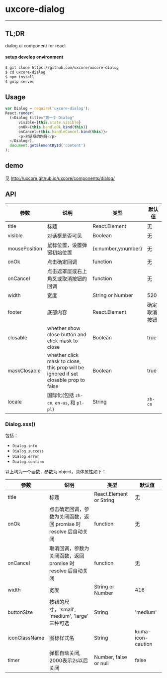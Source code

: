 # uxcore-dialog
---

## TL;DR

dialog ui component for react

#### setup develop environment

```sh
$ git clone https://github.com/uxcore/uxcore-dialog
$ cd uxcore-dialog
$ npm install
$ gulp server
```

## Usage

```js
var Dialog = require('uxcore-dialog');
React.render(
  (<Dialog title="第一个 Dialog"
      visible={this.state.visible}
      onOk={this.handleOk.bind(this)}
      onCancel={this.handleCancel.bind(this)}>
      <p>对话框的内容</p>
  </Dialog>),
  document.getElementById('content')
);
```

## demo

见 http://uxcore.github.io/uxcore/components/dialog/

## API

| 参数       | 说明           | 类型             | 默认值       |
|------------|----------------|------------------|--------------|
| title      | 标题           | React.Element    | 无           |
| visible      | 对话框是否可见  | Boolean    | 无           |
| mousePosition      | 鼠标位置，设置弹窗初始位置           | {x:number,y:number}   | 无           |
| onOk       | 点击确定回调       | function         | 无           |
| onCancel   | 点击遮罩层或右上角叉或取消按钮的回调  | function  | 无           |
| width      | 宽度           | String or Number | 520           |
| footer     | 底部内容       | React.Element    | 确定取消按钮 |
| closable | whether show close button and click mask to close | Boolean | true |
| maskClosable | whether click mask to close, this prop will be ignored if set closable prop to false | Boolean | true |
| locale     | 国际化(包括 `zh-cn`, `en-us`, 和 `pl-pl`)    | String     |  `zh-cn`

### Dialog.xxx()

包括：

- `Dialog.info`
- `Dialog.success`
- `Dialog.error`
- `Dialog.confirm`

以上均为一个函数，参数为 object，具体属性如下：

| 参数       | 说明           | 类型             | 默认值       |
|------------|----------------|------------------|--------------|
| title      | 标题           | React.Element or String    | 无           |
| onOk       | 点击确定回调，参数为关闭函数，返回 promise 时 resolve 后自动关闭      | function         | 无           |
| onCancel | 取消回调，参数为关闭函数，返回 promise 时 resolve 后自动关闭       | function         | 无           |
| width      | 宽度           | String or Number | 416           |
| buttonSize  |  按钮的尺寸，'small', 'medium', 'large' 三种可选 | String | 'medium'|
| iconClassName | 图标样式名 | String | kuma-icon-caution |
| timer | 弹框自动关闭, 2000表示2s以后关闭 | Number, false or null | false |
